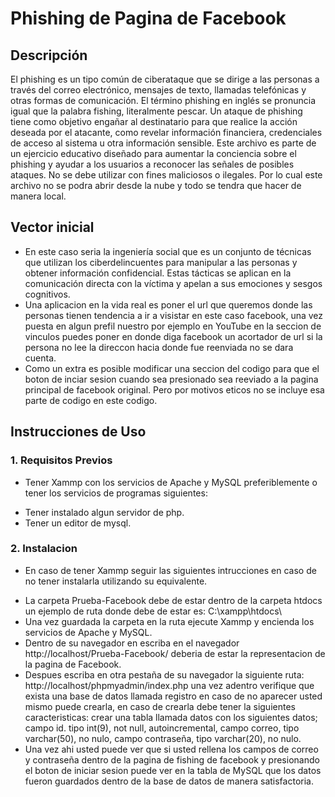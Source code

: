 # Phishing de Pagina de Facebook

## Descripción
El phishing es un tipo común de ciberataque que se dirige a las personas a través del correo electrónico, mensajes de texto, llamadas telefónicas y otras formas de comunicación. El término phishing en inglés se pronuncia igual que la palabra fishing, literalmente pescar. Un ataque de phishing tiene como objetivo engañar al destinatario para que realice la acción deseada por el atacante, como revelar información financiera, credenciales de acceso al sistema u otra información sensible.
Este archivo es parte de un ejercicio educativo diseñado para aumentar la conciencia sobre el phishing y ayudar a los usuarios a reconocer las señales de posibles ataques. No se debe utilizar con fines maliciosos o ilegales.
Por lo cual este archivo no se podra abrir desde la nube y todo se tendra que hacer de manera local.

## Vector inicial
- En este caso seria la ingeniería social que es un conjunto de técnicas que utilizan los ciberdelincuentes para manipular a las personas y obtener información confidencial. Estas tácticas se aplican en la comunicación directa con la víctima y apelan a sus emociones y sesgos cognitivos.
- Una aplicacion en la vida real es poner el url que queremos donde las personas tienen tendencia a ir a visistar en este caso facebook, una vez puesta en algun prefil nuestro por ejemplo en YouTube en la seccion de vinculos puedes poner en donde diga facebook un acortador de url si la persona no lee la direccon hacia donde fue reenviada no se dara cuenta.
- Como un extra es posible modificar una seccion del codigo para que el boton de inciar sesion cuando sea presionado sea reeviado a la pagina principal de facebook original. Pero por motivos eticos no se incluye esa parte de codigo en este codigo.
## Instrucciones de Uso

### 1. Requisitos Previos

- Tener Xammp con los servicios de Apache y MySQL preferiblemente o tener los servicios de programas siguientes:
* Tener instalado algun servidor de php.
* Tener un editor de mysql.

### 2. Instalacion
- En caso de tener Xammp seguir las siguientes intrucciones en caso de no tener instalarla utilizando su equivalente.
* La carpeta Prueba-Facebook debe de estar dentro de la carpeta htdocs un ejemplo de ruta donde debe de estar es: C:\xampp\htdocs\
* Una vez guardada la carpeta en la ruta ejecute Xammp y encienda los servicios de Apache y MySQL.
* Dentro de su navegador en escriba en el navegador http://localhost/Prueba-Facebook/ deberia de estar la representacion de la pagina de Facebook.
* Despues escriba en otra pestaña de su navegador la siguiente ruta: http://localhost/phpmyadmin/index.php una vez adentro verifique que exista una base de datos llamada registro en caso de no aparecer usted mismo puede crearla, en caso de crearla debe tener la siguientes caracteristicas: crear una tabla llamada datos con los siguientes datos; campo id. tipo int(9), not null, autoincremental, campo correo, tipo varchar(50), no nulo, campo contraseña, tipo varchar(20), no nulo.
* Una vez ahi usted puede ver que si usted rellena los campos de correo y contraseña dentro de la pagina de fishing de facebook y presionando el boton de iniciar sesion puede ver en la tabla de MySQL que los datos fueron guardados dentro de la base de datos de manera satisfactoria.

